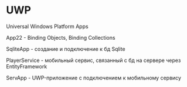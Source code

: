 # UWP
Universal Windows Platform Apps

App22 - Binding Objects, Binding Collections

SqliteApp - создание и подключение к бд Sqlite

PlayerService - мобильный сервис, связанный с бд на сервере через EntityFramework

ServApp - UWP-приложение с подключением к мобильному сервису
